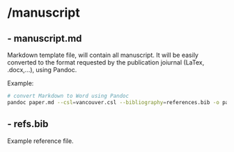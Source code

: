 # /manuscript

## - manuscript.md
Markdown template file, will contain all manuscript.
It will be easily converted to the format requested by the publication joiurnal (LaTex, .docx,...), using Pandoc.

Example:
```bash
# convert Markdown to Word using Pandoc
pandoc paper.md --csl=vancouver.csl --bibliography=references.bib -o paper.docx
```

## - refs.bib
Example reference file.

